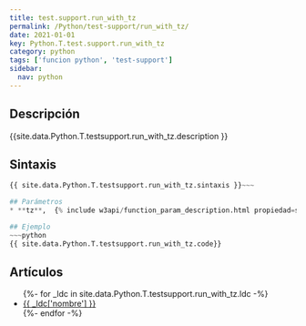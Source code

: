 ```yaml
---
title: test.support.run_with_tz
permalink: /Python/test-support/run_with_tz/
date: 2021-01-01
key: Python.T.test.support.run_with_tz
category: python
tags: ['funcion python', 'test-support']
sidebar: 
  nav: python
---
```


## Descripción
{{site.data.Python.T.testsupport.run_with_tz.description }}

## Sintaxis
~~~python
{{ site.data.Python.T.testsupport.run_with_tz.sintaxis }}~~~

## Parámetros
* **tz**,  {% include w3api/function_param_description.html propiedad=site.data.Python.T.test.support.run_with_tz valor="tz" %}

## Ejemplo
~~~python
{{ site.data.Python.T.testsupport.run_with_tz.code}}
~~~

## Artículos
<ul>
{%- for _ldc in site.data.Python.T.testsupport.run_with_tz.ldc -%}
   <li>
       <a href="{{_ldc['url'] }}">{{ _ldc['nombre'] }}</a>
   </li>
{%- endfor -%}
</ul>
